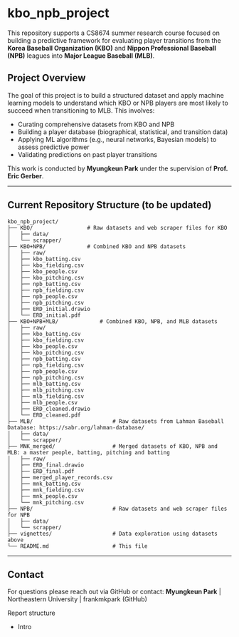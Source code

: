 # kbo_npb_project

This repository supports a CS8674 summer research course focused on building a predictive framework for evaluating player transitions from the **Korea Baseball Organization (KBO)** and **Nippon Professional Baseball (NPB)** leagues into **Major League Baseball (MLB)**.

## Project Overview

The goal of this project is to build a structured dataset and apply machine learning models to understand which KBO or NPB players are most likely to succeed when transitioning to MLB. This involves:

- Curating comprehensive datasets from KBO and NPB
- Building a player database (biographical, statistical, and transition data)
- Applying ML algorithms (e.g., neural networks, Bayesian models) to assess predictive power
- Validating predictions on past player transitions

This work is conducted by **Myungkeun Park** under the supervision of **Prof. Eric Gerber**.

---

## Current Repository Structure (to be updated)

```
kbo_npb_project/
├── KBO/                 # Raw datasets and web scraper files for KBO
│   ├── data/
│   └── scrapper/
├── KBO+NPB/             # Combined KBO and NPB datasets
│   ├── raw/
│   ├── kbo_batting.csv
│   ├── kbo_fielding.csv
│   ├── kbo_people.csv
│   ├── kbo_pitching.csv
│   ├── npb_batting.csv
│   ├── npb_fielding.csv
│   ├── npb_people.csv
│   ├── npb_pitching.csv
│   ├── ERD_initial.drawio
│   └── ERD_initial.pdf
├── KBO+NPB+MLB/             # Combined KBO, NPB, and MLB datasets
│   ├── raw/
│   ├── kbo_batting.csv
│   ├── kbo_fielding.csv
│   ├── kbo_people.csv
│   ├── kbo_pitching.csv
│   ├── npb_batting.csv
│   ├── npb_fielding.csv
│   ├── npb_people.csv
│   ├── npb_pitching.csv
│   ├── mlb_batting.csv
│   ├── mlb_pitching.csv
│   ├── mlb_fielding.csv
│   ├── mlb_people.csv
│   ├── ERD_cleaned.drawio
│   └── ERD_cleaned.pdf
├── MLB/                         # Raw datasets from Lahman Baseball Database: https://sabr.org/lahman-database/
│   ├── data/
│   └── scrapper/
├── MNK_merged/                  # Merged datasets of KBO, NPB and MLB: a master people, batting, pitching and batting
│   ├── raw/
│   ├── ERD_final.drawio
│   ├── ERD_final.pdf
│   ├── merged_player_records.csv
│   ├── mnk_batting.csv
│   ├── mnk_fielding.csv
│   ├── mnk_people.csv
│   └── mnk_pitching.csv
├── NPB/                         # Raw datasets and web scraper files for NPB
│   ├── data/
│   └── scrapper/
├── vignettes/                   # Data exploration using datasets above
└── README.md                    # This file
```

---

## Contact

For questions please reach out via GitHub or contact:
**Myungkeun Park** | Northeastern University | frankmkpark (GitHub)

Report structure

- Intro
